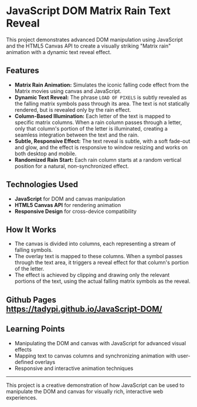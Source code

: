 # JavaScript DOM Matrix Rain Text Reveal

This project demonstrates advanced DOM manipulation using JavaScript and the HTML5 Canvas API to create a visually striking "Matrix rain" animation with a dynamic text reveal effect.

## Features

- **Matrix Rain Animation:** Simulates the iconic falling code effect from the Matrix movies using canvas and JavaScript.
- **Dynamic Text Reveal:** The phrase `LOAD OF PIXELS` is subtly revealed as the falling matrix symbols pass through its area. The text is not statically rendered, but is revealed only by the rain effect.
- **Column-Based Illumination:** Each letter of the text is mapped to specific matrix columns. When a rain column passes through a letter, only that column's portion of the letter is illuminated, creating a seamless integration between the text and the rain.
- **Subtle, Responsive Effect:** The text reveal is subtle, with a soft fade-out and glow, and the effect is responsive to window resizing and works on both desktop and mobile.
- **Randomized Rain Start:** Each rain column starts at a random vertical position for a natural, non-synchronized effect.

## Technologies Used

- **JavaScript** for DOM and canvas manipulation
- **HTML5 Canvas API** for rendering animation
- **Responsive Design** for cross-device compatibility

## How It Works

- The canvas is divided into columns, each representing a stream of falling symbols.
- The overlay text is mapped to these columns. When a symbol passes through the text area, it triggers a reveal effect for that column's portion of the letter.
- The effect is achieved by clipping and drawing only the relevant portions of the text, using the actual falling matrix symbols as the reveal.

## Github Pages https://tadypi.github.io/JavaScript-DOM/


## Learning Points

- Manipulating the DOM and canvas with JavaScript for advanced visual effects
- Mapping text to canvas columns and synchronizing animation with user-defined overlays
- Responsive and interactive animation techniques

---

This project is a creative demonstration of how JavaScript can be used to manipulate the DOM and canvas for visually rich, interactive web experiences.
